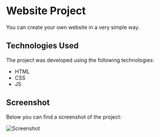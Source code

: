 # Website Project

You can create your own website in a very simple way.

## Technologies Used

The project was developed using the following technologies:

- HTML
- CSS
- JS

## Screenshot

Below you can find a screenshot of the project:

![Screenshot](ekran.gif)

